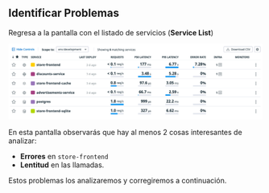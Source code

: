 ## Identificar Problemas

Regresa a la pantalla con el listado de servicios (**Service List**)

![Service List](./assets/service-list.png)

En esta pantalla observarás que hay al menos 2 cosas interesantes de analizar:
- **Errores** en `store-frontend`
- **Lentitud** en las llamadas.

Estos problemas los analizaremos y corregiremos a continuación.